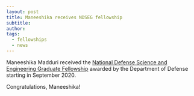 ```yaml
---
layout: post
title: Maneeshika receives NDSEG fellowship
subtitle: 
author: 
tags:
  - fellowships
  - news
---
```

Maneeshika Madduri received the [National Defense Science and Engineering Graduate Fellowship](https://ndseg.sysplus.com/) awarded by the Department of Defense starting in September 2020. 

Congratulations, Maneeshika!
